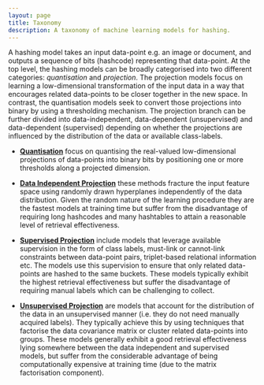 ```yaml
---
layout: page
title: Taxonomy
description: A taxonomy of machine learning models for hashing.
---
```

A hashing model takes an input data-point e.g. an image or document, and outputs a sequence of bits (hashcode) representing that data-point. At the top level, the hashing models can be broadly categorised into two different categories: *quantisation* and *projection*. The projection models focus on learning a low-dimensional transformation of the input data in a way that encourages related data-points to be closer together in the new space. In contrast, the quantisation models seek to convert those projections into binary by using a thresholding mechanism. The projection branch can be further divided into data-independent, data-dependent (unsupervised) and data-dependent (supervised) depending on whether the projections are influenced by the distribution of the data or available class-labels.

 * [**Quantisation**](quantisation.html) focus on quantising the real-valued low-dimensional projections of data-points into binary bits by positioning one or more thresholds along a projected dimension.
 
 * [**Data Independent Projection**](independent.html) these methods fracture the input feature space using randomly drawn hyperplanes independently of the data distribution. Given the random nature of the learning procedure they are the fastest models at training time but suffer from the disadvantage of requiring long hashcodes and many hashtables to attain a reasonable level of retrieval effectiveness.
 
 * [**Supervised Projection**](supervised.html) include models that leverage available supervision in the form of class labels, must-link or cannot-link constraints between data-point pairs, triplet-based relational information etc. The models use this supervision to ensure that only related data-points are hashed to the same buckets. These models typically exhibit the highest retrieval effectiveness but suffer the disadvantage of requiring manual labels which can be challenging to collect.

 * [**Unsupervised Projection**](unsupervised.html) are models that account for the distribution of the data in an unsupervised manner (i.e. they do not need manually acquired labels). They typically achieve this by using techniques that factorise the data covariance matrix or cluster related data-points into groups. These models generally exhibit a good retrieval effectiveness lying somewhere between the data independent and supervised models, but suffer from the considerable advantage of being computationally expensive at training time (due to the matrix factorisation component).
